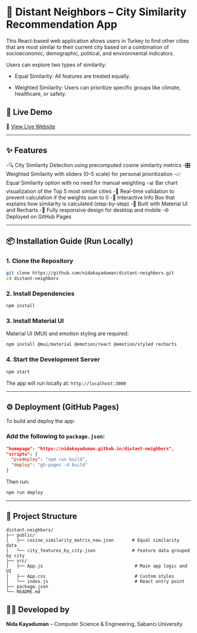 # 🌆 Distant Neighbors – City Similarity Recommendation App

This React-based web application allows users in Turkey to find other cities that are most similar to their current city based on a combination of socioeconomic, demographic, political, and environmental indicators.

Users can explore two types of similarity:

- Equal Similarity: All features are treated equally.

- Weighted Similarity: Users can prioritize specific groups like climate, healthcare, or safety.

## 🚀 Live Demo

🔗 [View Live Website](https://nidakayaduman.github.io/distant-neighbors)

---

## ✨ Features

-🔍 City Similarity Detection using precomputed cosine similarity metrics
-🎛️ Weighted Similarity with sliders (0–5 scale) for personal prioritization
-📈 Equal Similarity option with no need for manual weighting
-📊 Bar chart visualization of the Top 5 most similar cities
-🔁 Real-time validation to prevent calculation if the weights sum to 0
-📘 Interactive Info Box that explains how similarity is calculated (step-by-step)
-🧩 Built with Material UI and Recharts
-📱 Fully responsive design for desktop and mobile
-🌐 Deployed on GitHub Pages

---

## 📦 Installation Guide (Run Locally)

### 1. Clone the Repository
```bash
git clone https://github.com/nidakayaduman/distant-neighbors.git
cd distant-neighbors
```

### 2. Install Dependencies
```bash
npm install
```

### 3. Install Material UI
Material UI (MUI) and emotion styling are required:
```bash
npm install @mui/material @emotion/react @emotion/styled recharts


```

### 4. Start the Development Server
```bash
npm start
```
The app will run locally at: `http://localhost:3000`

---

## ⚙️ Deployment (GitHub Pages)
To build and deploy the app:

### Add the following to `package.json`:
```json
"homepage": "https://nidakayaduman.github.io/distant-neighbors",
"scripts": {
  "predeploy": "npm run build",
  "deploy": "gh-pages -d build"
}
```

Then run:
```bash
npm run deploy
```

---

## 📁 Project Structure
```
distant-neighbors/
├── public/
│   ├── cosine_similarity_matrix_new.json       # Equal similarity data
│   └── city_features_by_city.json              # Feature data grouped by city
├── src/
│   ├── App.js                                   # Main app logic and UI
│   ├── App.css                                  # Custom styles
│   └── index.js                                 # React entry point
├── package.json
└── README.md

```

## 👩‍💻 Developed by
**Nida Kayaduman** – Computer Science & Engineering, Sabancı University


